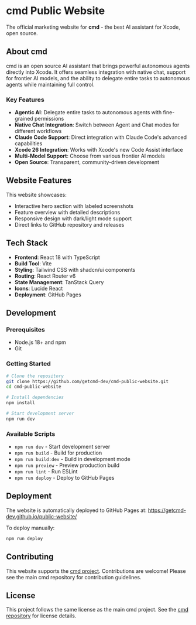 # cmd Public Website

The official marketing website for **cmd** - the best AI assistant for Xcode, open source.

## About cmd

cmd is an open source AI assistant that brings powerful autonomous agents directly into Xcode. It offers seamless integration with native chat, support for frontier AI models, and the ability to delegate entire tasks to autonomous agents while maintaining full control.

### Key Features

- **Agentic AI**: Delegate entire tasks to autonomous agents with fine-grained permissions
- **Native Chat Integration**: Switch between Agent and Chat modes for different workflows  
- **Claude Code Support**: Direct integration with Claude Code's advanced capabilities
- **Xcode 26 Integration**: Works with Xcode's new Code Assist interface
- **Multi-Model Support**: Choose from various frontier AI models
- **Open Source**: Transparent, community-driven development

## Website Features

This website showcases:

- Interactive hero section with labeled screenshots
- Feature overview with detailed descriptions
- Responsive design with dark/light mode support
- Direct links to GitHub repository and releases

## Tech Stack

- **Frontend**: React 18 with TypeScript
- **Build Tool**: Vite
- **Styling**: Tailwind CSS with shadcn/ui components
- **Routing**: React Router v6
- **State Management**: TanStack Query
- **Icons**: Lucide React
- **Deployment**: GitHub Pages

## Development

### Prerequisites

- Node.js 18+ and npm
- Git

### Getting Started

```bash
# Clone the repository
git clone https://github.com/getcmd-dev/cmd-public-website.git
cd cmd-public-website

# Install dependencies
npm install

# Start development server
npm run dev
```

### Available Scripts

- `npm run dev` - Start development server
- `npm run build` - Build for production
- `npm run build:dev` - Build in development mode
- `npm run preview` - Preview production build
- `npm run lint` - Run ESLint
- `npm run deploy` - Deploy to GitHub Pages

## Deployment

The website is automatically deployed to GitHub Pages at: https://getcmd-dev.github.io/public-website/

To deploy manually:
```bash
npm run deploy
```

## Contributing

This website supports the [cmd project](https://github.com/getcmd-dev/cmd). Contributions are welcome! Please see the main cmd repository for contribution guidelines.

## License

This project follows the same license as the main cmd project. See the [cmd repository](https://github.com/getcmd-dev/cmd) for license details.
